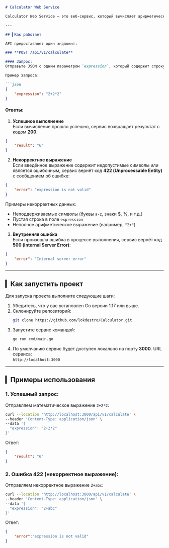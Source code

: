 ```markdown
# Calculator Web Service

Calculator Web Service — это веб-сервис, который вычисляет арифметические выражения, отправленные через HTTP методом `POST`. Сервис принимает арифметическое выражение, вычисляет его результат и отправляет соответствующий HTTP-ответ.

---

## ▎Как работает

API предоставляет один эндпоинт:

### **POST /api/v1/calculate**

#### Запрос:  
Отправьте JSON с одним параметром `expression`, который содержит строку арифметического выражения.

Пример запроса:

```json
{
    "expression": "2+2*2"
}
```

#### Ответы:

1. **Успешное выполнение**  
Если вычисление прошло успешно, сервис возвращает результат с кодом **200**:

```json
{
    "result": "6"
}
```

2. **Некорректное выражение**  
Если введённое выражение содержит недопустимые символы или является ошибочным, сервис вернёт код **422 (Unprocessable Entity)** с сообщением об ошибке:

```json
{
    "error": "expression is not valid"
}
```

Примеры некорректных данных:
- Неподдерживаемые символы (буквы `a-z`, знаки $, %, и т.д.)
- Пустая строка в поле `expression`
- Неполное арифметическое выражение (например, `"2+"`)

3. **Внутренняя ошибка**  
Если произошла ошибка в процессе выполнения, сервис вернёт код **500 (Internal Server Error)**:

```json
{
    "error": "Internal server error"
}
```

---

## ▎Как запустить проект

Для запуска проекта выполните следующие шаги:

1. Убедитесь, что у вас установлен Go версии 1.17 или выше.
2. Склонируйте репозиторий:
    ```bash
    git clone https://github.com/lokdestro/Calculator.git
    ```
3. Запустите сервис командой:
    ```bash
    go run cmd/main.go
    ```
4. По умолчанию сервис будет доступен локально на порту **3000**. URL сервиса:  
    `http://localhost:3000`

---

## ▎Примеры использования

### 1. Успешный запрос:

Отправляем математическое выражение `2+2*2`:

```bash
curl --location 'http://localhost:3000/api/v1/calculate' \
--header 'Content-Type: application/json' \
--data '{
  "expression": "2+2*2"
}'
```

Ответ:
```json
{
    "result": "6"
}
```

### 2. Ошибка 422 (некорректное выражение):

Отправляем некорректное выражение `2+abc`:

```bash
curl --location 'http://localhost:3000/api/v1/calculate' \
--header 'Content-Type: application/json' \
--data '{
  "expression": "2+abc"
}'
```


Ответ:
```json
{
    "error":"expression is not valid"
}
```